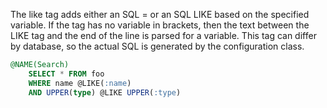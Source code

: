 The like tag adds either an SQL = or an SQL LIKE based on the specified
variable.
If the tag has no variable in brackets, then the text between the LIKE
tag and the end of the line is parsed for a variable.
This tag can differ by database, so the actual SQL is generated by the configuration class.

```sql
@NAME(Search)
    SELECT * FROM foo
    WHERE name @LIKE(:name)
    AND UPPER(type) @LIKE UPPER(:type)
```
